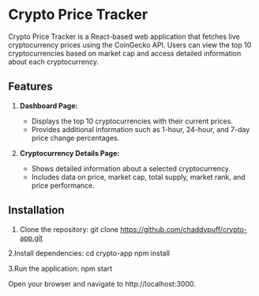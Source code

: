# Crypto Price Tracker

Crypto Price Tracker is a React-based web application that fetches live cryptocurrency prices using the CoinGecko API. Users can view the top 10 cryptocurrencies based on market cap and access detailed information about each cryptocurrency.

## Features

1. **Dashboard Page:**
   - Displays the top 10 cryptocurrencies with their current prices.
   - Provides additional information such as 1-hour, 24-hour, and 7-day price change percentages.

2. **Cryptocurrency Details Page:**
   - Shows detailed information about a selected cryptocurrency.
   - Includes data on price, market cap, total supply, market rank, and price performance.

## Installation

1. Clone the repository:
   git clone https://github.com/chaddypuff/crypto-app.git
   
 2.Install dependencies:
  cd crypto-app
  npm install
  
 3.Run the application:
  npm start

Open your browser and navigate to http://localhost:3000.


   
